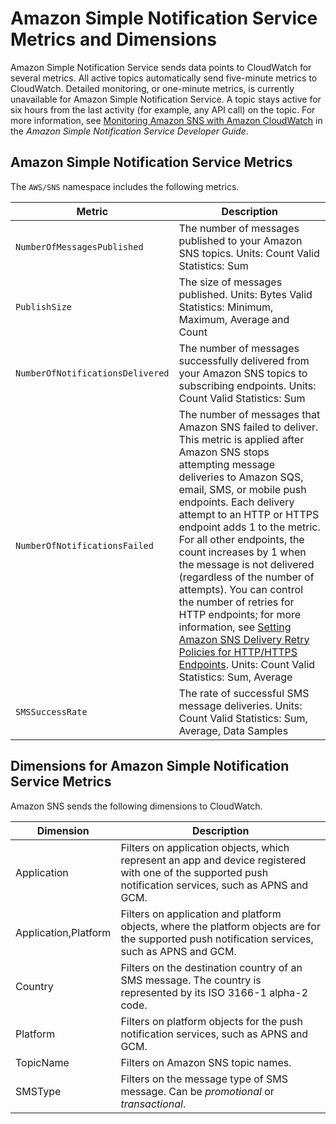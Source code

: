 # Amazon Simple Notification Service Metrics and Dimensions<a name="sns-metricscollected"></a>

Amazon Simple Notification Service sends data points to CloudWatch for several metrics\. All active topics automatically send five\-minute metrics to CloudWatch\. Detailed monitoring, or one\-minute metrics, is currently unavailable for Amazon Simple Notification Service\. A topic stays active for six hours from the last activity \(for example, any API call\) on the topic\. For more information, see [Monitoring Amazon SNS with Amazon CloudWatch](http://docs.aws.amazon.com/sns/latest/dg/MonitorSNSwithCloudWatch.html) in the *Amazon Simple Notification Service Developer Guide*\.

## Amazon Simple Notification Service Metrics<a name="sns-metrics"></a>

The `AWS/SNS` namespace includes the following metrics\.


| Metric | Description | 
| --- | --- | 
| `NumberOfMessagesPublished` |  The number of messages published to your Amazon SNS topics\. Units: Count Valid Statistics: Sum  | 
| `PublishSize` |  The size of messages published\. Units: Bytes Valid Statistics: Minimum, Maximum, Average and Count  | 
| `NumberOfNotificationsDelivered` |  The number of messages successfully delivered from your Amazon SNS topics to subscribing endpoints\. Units: Count Valid Statistics: Sum  | 
| `NumberOfNotificationsFailed` |  The number of messages that Amazon SNS failed to deliver\. This metric is applied after Amazon SNS stops attempting message deliveries to Amazon SQS, email, SMS, or mobile push endpoints\. Each delivery attempt to an HTTP or HTTPS endpoint adds 1 to the metric\. For all other endpoints, the count increases by 1 when the message is not delivered \(regardless of the number of attempts\)\. You can control the number of retries for HTTP endpoints; for more information, see [Setting Amazon SNS Delivery Retry Policies for HTTP/HTTPS Endpoints](http://docs.aws.amazon.com/sns/latest/dg/DeliveryPolicies.html)\. Units: Count Valid Statistics: Sum, Average  | 
| `SMSSuccessRate` |  The rate of successful SMS message deliveries\. Units: Count Valid Statistics: Sum, Average, Data Samples  | 

## Dimensions for Amazon Simple Notification Service Metrics<a name="sns-metric-dimensions"></a>

Amazon SNS sends the following dimensions to CloudWatch\.


|  Dimension  |  Description  | 
| --- | --- | 
|  Application  |  Filters on application objects, which represent an app and device registered with one of the supported push notification services, such as APNS and GCM\.  | 
|  Application,Platform  |  Filters on application and platform objects, where the platform objects are for the supported push notification services, such as APNS and GCM\.  | 
|  Country  |  Filters on the destination country of an SMS message\. The country is represented by its ISO 3166\-1 alpha\-2 code\.  | 
|  Platform  |  Filters on platform objects for the push notification services, such as APNS and GCM\.  | 
|  TopicName  |  Filters on Amazon SNS topic names\.  | 
|  SMSType  |  Filters on the message type of SMS message\. Can be *promotional* or *transactional*\.  | 